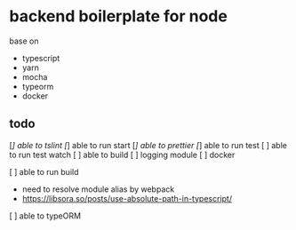 # backend boilerplate for node

base on

- typescript
- yarn
- mocha
- typeorm
- docker

## todo

[*] able to tslint
[*] able to run start
[*] able to prettier
[*] able to run test
[ ] able to run test watch
[ ] able to build
[ ] logging module
[ ] docker

[ ] able to run build

- need to resolve module alias by webpack
- https://libsora.so/posts/use-absolute-path-in-typescript/

[ ] able to typeORM
